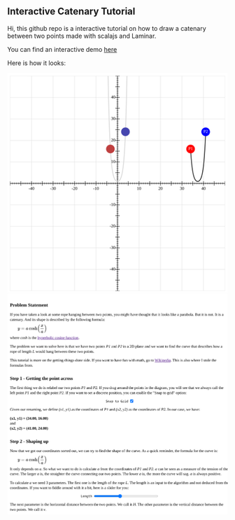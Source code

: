 ## Interactive Catenary Tutorial

Hi, this github repo is a interactive tutorial on how to draw a catenary between two points made with scalajs and Laminar.

You can find an interactive demo [here](https://catenary.sabix2.sabix.eu)

Here is how it looks:

![Diagram](public/images/diagram.png)
![Tutorial](public/images/tutorial.png)
